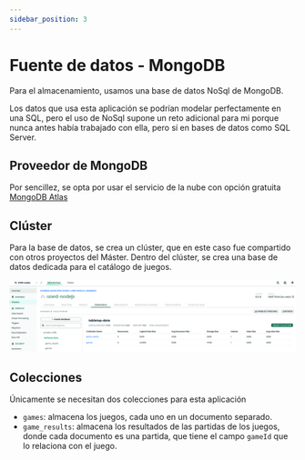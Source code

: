 ```yaml
---
sidebar_position: 3
---
```


# Fuente de datos - MongoDB

Para el almacenamiento, usamos una base de datos NoSql de MongoDB.

Los datos que usa esta aplicación se podrían modelar perfectamente en una SQL, pero el uso de NoSql supone un reto adicional para mi porque nunca antes había trabajado con ella, pero sí en bases de datos como SQL Server.

## Proveedor de MongoDB

Por sencillez, se opta por usar el servicio de la nube con opción gratuita [MongoDB Atlas](https://cloud.mongodb.com/)

## Clúster

Para la base de datos, se crea un clúster, que en este caso fue compartido con otros proyectos del Máster. Dentro del clúster, se crea una base de datos dedicada para el catálogo de juegos.


![Colecciones en MongoDB](../static/img/mongodb/mongodb-collections.png)

## Colecciones

Únicamente se necesitan dos colecciones para esta aplicación

* `games`: almacena los juegos, cada uno en un documento separado.
* `game_results`: almacena los resultados de las partidas de los juegos, donde cada documento es una partida, que tiene el campo `gameId` que lo relaciona con el juego.